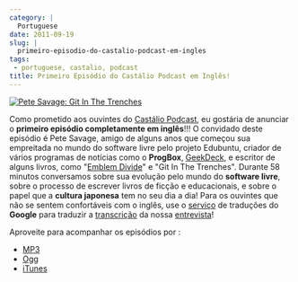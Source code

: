 ```yaml
---
category: |
  Portuguese
date: 2011-09-19
slug: |
  primeiro-episodio-do-castalio-podcast-em-ingles
tags:
 - portuguese, castalio, podcast
title: Primeiro Episódio do Castálio Podcast em Inglês!
---
```


[![Pete Savage: Git In The
Trenches](http://www.castalio.info/wp-content/uploads/2011/09/petesavage-243x300.png)](http://www.castalio.info/wp-content/uploads/2011/09/petesavage.png)

Como prometido aos ouvintes do [Castálio
Podcast](http://www.castalio.info/), eu gostária de anunciar o
**primeiro episódio completamente em inglês**!!! O convidado deste
episódio é Pete Savage, amigo de alguns anos que começou sua empreitada
no mundo do software livre pelo projeto Edubuntu, criador de vários
programas de notícias como o **ProgBox**,
[GeekDeck](http://geekdeck.wordpress.com/), e escritor de alguns livros,
como "[Emblem Divide](http://emblemdivide.com/)" e "Git In The
Trenches". Durante 58 minutos conversamos sobre sua evolução pelo mundo
do **software livre**, sobre o processo de escrever livros de ficção e
educacionais, e sobre o papel que a **cultura japonesa** tem no seu dia
a dia! Para os ouvintes que não se sentem confortáveis com o inglês, use
o [serviço](http://translate.google.com/) de traduções do **Google**
para traduzir a
[transcrição](http://translate.google.com/translate?sl=auto&tl=pt&js=n&prev=_t&hl=en&ie=UTF-8&layout=2&eotf=1&u=http%3A%2F%2Fwww.castalio.info%2Ftranscript-episode-17-pete-savage-git-in-the-trenches-gitt%2F&act=url)
da nossa
[entrevista](http://www.castalio.info/pete-savage-git-in-the-trenches-gitt)!

Aproveite para acompanhar os episódios por :

-   [MP3](http://feeds.feedburner.com/CastalioPodcastMP3)
-   [Ogg](http://feeds.feedburner.com/CastalioPodcastOgg)
-   [iTunes](http://itunes.apple.com/us/podcast/castalio-podcast/id446259197)
